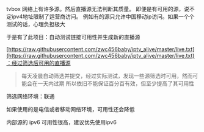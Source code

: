 
tvbox 网络上有许多源。然后直播源无法判断其质量。
即便是有可用的源，说不定ipv4地址限制了运营商访问。
例如有的源只允许中国移动ip访问。如果一个个测试的话，心理负担极大

于是有了此项目：自动测试链接可用性并生成新的直播源


[https://raw.githubusercontent.com/zwc456baby/iptv_alive/master/live.txt](https://raw.githubusercontent.com/zwc456baby/iptv_alive/master/live.txt)：经过筛选后可用的直播源

> 每天凌晨自动筛选并提交，经过实际测试，发现一些源筛选时可用，然而可能会在一天内过期
> 所以依旧不能保证百分百有效，但至少提高了其可用性

筛选网络环境：联通

如果使用的是电信或者移动网络环境，可用性还会降低

内部源的 ipv6 可用性很高，建议优先使用ipv6


